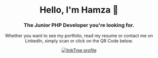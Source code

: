 <h1 align="center">Hello, I'm Hamza 👋</h1>
<h3 align="center">The Junior PHP Developer you're looking for.</h3>
<p align="center"> Whether you want to see my portfolio, read my resume or contact me on LinkedIn, simply scan or click on the QR Code below. </p>
<p align="center"> 
 <a href="https://linktr.ee/16h16" target="_blank"><img style="border-radius:5px;" src="https://zupimages.net/up/22/45/ny76.png" alt="linkTree profile" /></a>
</p>
